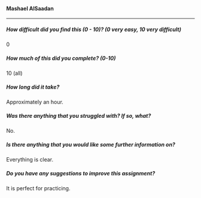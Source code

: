 #### Mashael AlSaadan

---

##### How difficult did you find this (0 - 10)? (0 very easy, 10 very difficult)
0
##### How much of this did you complete? (0-10)
10 (all)
##### How long did it take?
Approximately an hour.
##### Was there anything that you struggled with?  If so, what?
No.
##### Is there anything that you would like some further information on?
Everything is clear.
##### Do you have any suggestions to improve this assignment?
It is perfect for practicing.
